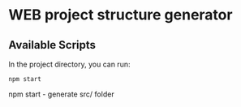 # WEB project structure generator


## Available Scripts

In the project directory, you can run:

`npm start`

npm start - generate src/ folder
